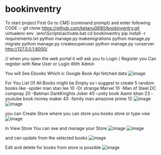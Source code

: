 # bookinventry
To start project  First Go to CMD (command prompt) and enter following CODE :-
git clone https://github.com/ketanu0690/bookinventry.git
virtualenv env
.\env\Scripts\activate.bat
cd bookinventry
pip install -r requirements.txt
python manage.py makemigrations
python manage.py migrate
python manage.py createsuperuser
python manage.py runserver
http://127.0.0.1:8000/  

// when you open the web portal it will ask you to Login / Register
you Can register with New User or Login With Admin

You will See Ebooks Which ic Google Book Api fetched data 
![image](https://user-images.githubusercontent.com/78308610/184005607-a7982ed0-8842-4fdb-aa09-d0ee83d3fad9.png)

 For You List Of All Books might be Empty so i suggest to create 5 random books like
-spider man	stan lee	10
-Dr strange	Marvel	10
-Man of Steel	DC compnay	20
-Batman DarkKnights	Joker	40
-unity book	Aamir khan	23
-youtube book	money maker	43
-family man	amazone prime	12
![image](https://user-images.githubusercontent.com/78308610/184006193-14708be1-52ad-4021-91bb-cc3177cfa297.png)
![image](https://user-images.githubusercontent.com/78308610/184006253-389d6826-079e-4c8d-87a7-4f76549127c6.png)

 you can Create Store where you can store you books store or type vise
 ![image](https://user-images.githubusercontent.com/78308610/184006456-0872a29a-150a-4d2e-91dd-0f34edab9a92.png)

In View Store You can see and manage your Store 
![image](https://user-images.githubusercontent.com/78308610/184006543-041deb87-2608-4e8f-b4d6-827b20846704.png)
![image](https://user-images.githubusercontent.com/78308610/184006601-b6b0bf2b-918b-45a2-a433-c728f0624df2.png)

and can update from the selected books 
![image](https://user-images.githubusercontent.com/78308610/184006723-9af04a3e-2e70-4dbb-b66a-8ee408d434fe.png)

Edit and delete for books from store  is possible 
![image](https://user-images.githubusercontent.com/78308610/184006882-83981179-d1e0-45fe-903f-eae8b65fe103.png)


